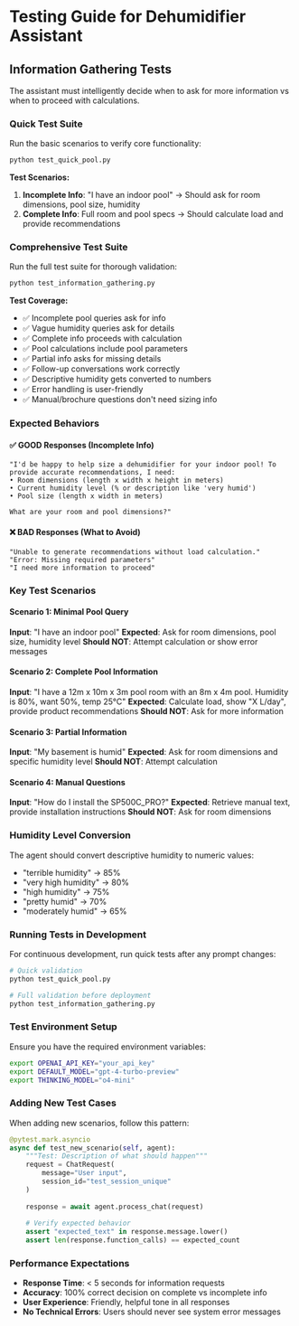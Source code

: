 # Testing Guide for Dehumidifier Assistant

## Information Gathering Tests

The assistant must intelligently decide when to ask for more information vs when to proceed with calculations.

### Quick Test Suite

Run the basic scenarios to verify core functionality:

```bash
python test_quick_pool.py
```

**Test Scenarios:**
1. **Incomplete Info**: "I have an indoor pool" → Should ask for room dimensions, pool size, humidity
2. **Complete Info**: Full room and pool specs → Should calculate load and provide recommendations

### Comprehensive Test Suite

Run the full test suite for thorough validation:

```bash
python test_information_gathering.py
```

**Test Coverage:**
- ✅ Incomplete pool queries ask for info
- ✅ Vague humidity queries ask for details  
- ✅ Complete info proceeds with calculation
- ✅ Pool calculations include pool parameters
- ✅ Partial info asks for missing details
- ✅ Follow-up conversations work correctly
- ✅ Descriptive humidity gets converted to numbers
- ✅ Error handling is user-friendly
- ✅ Manual/brochure questions don't need sizing info

### Expected Behaviors

#### ✅ GOOD Responses (Incomplete Info)
```
"I'd be happy to help size a dehumidifier for your indoor pool! To provide accurate recommendations, I need:
• Room dimensions (length x width x height in meters)
• Current humidity level (% or description like 'very humid')
• Pool size (length x width in meters)

What are your room and pool dimensions?"
```

#### ❌ BAD Responses (What to Avoid)
```
"Unable to generate recommendations without load calculation."
"Error: Missing required parameters"
"I need more information to proceed"
```

### Key Test Scenarios

#### Scenario 1: Minimal Pool Query
**Input**: "I have an indoor pool"
**Expected**: Ask for room dimensions, pool size, humidity level
**Should NOT**: Attempt calculation or show error messages

#### Scenario 2: Complete Pool Information
**Input**: "I have a 12m x 10m x 3m pool room with an 8m x 4m pool. Humidity is 80%, want 50%, temp 25°C"
**Expected**: Calculate load, show "X L/day", provide product recommendations
**Should NOT**: Ask for more information

#### Scenario 3: Partial Information
**Input**: "My basement is humid"
**Expected**: Ask for room dimensions and specific humidity level
**Should NOT**: Attempt calculation

#### Scenario 4: Manual Questions
**Input**: "How do I install the SP500C_PRO?"
**Expected**: Retrieve manual text, provide installation instructions
**Should NOT**: Ask for room dimensions

### Humidity Level Conversion

The agent should convert descriptive humidity to numeric values:
- "terrible humidity" → 85%
- "very high humidity" → 80%
- "high humidity" → 75%
- "pretty humid" → 70%
- "moderately humid" → 65%

### Running Tests in Development

For continuous development, run quick tests after any prompt changes:

```bash
# Quick validation
python test_quick_pool.py

# Full validation before deployment  
python test_information_gathering.py
```

### Test Environment Setup

Ensure you have the required environment variables:
```bash
export OPENAI_API_KEY="your_api_key"
export DEFAULT_MODEL="gpt-4-turbo-preview"
export THINKING_MODEL="o4-mini"
```

### Adding New Test Cases

When adding new scenarios, follow this pattern:

```python
@pytest.mark.asyncio
async def test_new_scenario(self, agent):
    """Test: Description of what should happen"""
    request = ChatRequest(
        message="User input",
        session_id="test_session_unique"
    )
    
    response = await agent.process_chat(request)
    
    # Verify expected behavior
    assert "expected_text" in response.message.lower()
    assert len(response.function_calls) == expected_count
```

### Performance Expectations

- **Response Time**: < 5 seconds for information requests
- **Accuracy**: 100% correct decision on complete vs incomplete info
- **User Experience**: Friendly, helpful tone in all responses
- **No Technical Errors**: Users should never see system error messages 